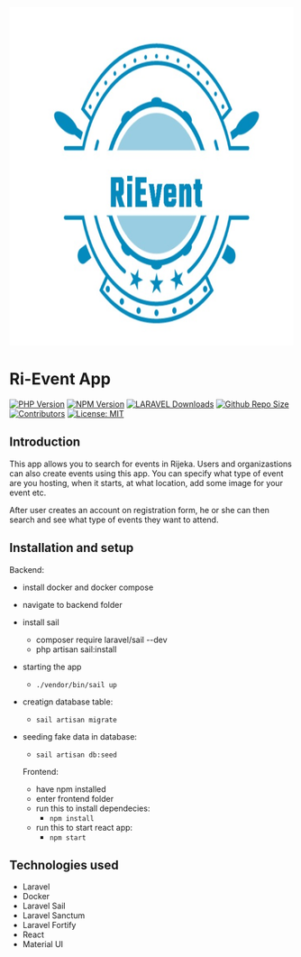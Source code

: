 <img src="Ri-Event.jpeg" alt="Opis slike" width="1000" height="600">

# Ri-Event App

[![PHP Version](https://img.shields.io/badge/PHP-8.1.12-purple)](https://www.npmjs.com/package/Ri-Event)
[![NPM Version](https://img.shields.io/badge/npm-8.11.0-blue)](https://www.npmjs.com/package/Ri-Event)
[![LARAVEL Downloads](https://img.shields.io/badge/Laravel-10.3.3-red)](https://www.npmjs.com/package/Ri-Event)
[![Github Repo Size](https://img.shields.io/github/repo-size/LukaBis/Ri-Event.svg)](https://github.com/LukaBis/Ri-Event)
[![Contributors](https://img.shields.io/github/contributors/LukaBis/Ri-Event.svg)](https://github.com/LukaBis/Ri-Event/graphs/contributors)
[![License: MIT](https://img.shields.io/badge/License-MIT-yellow.svg)](https://opensource.org/licenses/MIT)

## Introduction

This app allows you to search for events in Rijeka. Users and organizastions can also create events using this app. You can specify what type of event are you hosting, when it starts, at what location, add some image for your event etc. 

After user creates an account on registration form, he or she can then search and see what type of events they want to attend.


## Installation and setup

Backend:

- install docker and docker compose
- navigate to backend folder
- install sail 
    *  composer require laravel/sail --dev
    *  php artisan sail:install
- starting the app
    * ` ./vendor/bin/sail up `
- creatign database table:
    * `sail artisan migrate`
- seeding fake data in database:
    * `sail artisan db:seed`
    
  Frontend:
  
  - have npm installed
  - enter frontend folder
  - run this to install dependecies:
    * `npm install`
  - run this to start react app:
    * `npm start`


## Technologies used

- Laravel
- Docker
- Laravel Sail
- Laravel Sanctum
- Laravel Fortify
- React
- Material UI
